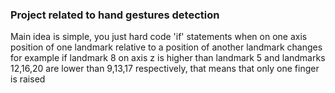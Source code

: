 <h3> Project related to hand gestures detection </h3>

Main idea is simple, you just hard code 'if' statements when on one axis position of one landmark relative to a position of another landmark changes
for example if landmark 8 on axis z is higher than landmark 5 and landmarks 12,16,20 are lower than 9,13,17 respectively, that means that only one finger is raised
[](landmarks.png)
